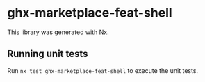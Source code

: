 # ghx-marketplace-feat-shell

This library was generated with [Nx](https://nx.dev).

## Running unit tests

Run `nx test ghx-marketplace-feat-shell` to execute the unit tests.
